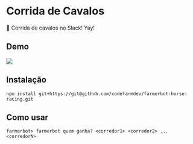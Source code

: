 # Corrida de Cavalos

:horse_racing: Corrida de cavalos no Slack! Yay!

## Demo

![](http://i.imgur.com/hOk4ff7.gif)

## Instalação
```
npm install git+https://git@github.com/codefarmdev/farmerbot-horse-racing.git
```

## Como usar
```
farmerbot> farmerbot quem ganha? <corredor1> <corredor2> ... <corredorN>
```


